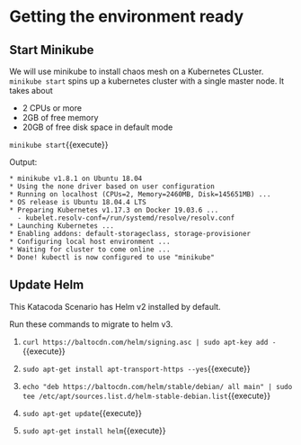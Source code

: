 # Getting the environment ready 

## Start Minikube

 We will use minikube to install chaos mesh on a Kubernetes CLuster.
 `minikube start` spins up a kubernetes cluster with a single master node.
 It takes about 
 - 2 CPUs or more
 - 2GB of free memory
 - 20GB of free disk space
 in default mode

 `minikube start`{{execute}}

Output:
```
* minikube v1.8.1 on Ubuntu 18.04
* Using the none driver based on user configuration
* Running on localhost (CPUs=2, Memory=2460MB, Disk=145651MB) ...
* OS release is Ubuntu 18.04.4 LTS
* Preparing Kubernetes v1.17.3 on Docker 19.03.6 ...
  - kubelet.resolv-conf=/run/systemd/resolve/resolv.conf
* Launching Kubernetes ... 
* Enabling addons: default-storageclass, storage-provisioner
* Configuring local host environment ...
* Waiting for cluster to come online ...
* Done! kubectl is now configured to use "minikube"
```
 
## Update Helm

This Katacoda Scenario has Helm v2 installed by default. 

Run these commands to migrate to helm v3.

 1. `curl https://baltocdn.com/helm/signing.asc | sudo apt-key add -`{{execute}}

 2. `sudo apt-get install apt-transport-https --yes`{{execute}}

 3. `echo "deb https://baltocdn.com/helm/stable/debian/ all main" | sudo tee /etc/apt/sources.list.d/helm-stable-debian.list`{{execute}}

 4. `sudo apt-get update`{{execute}}

 5. `sudo apt-get install helm`{{execute}}
